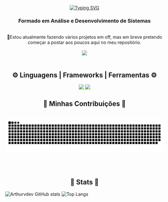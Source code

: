 <div align="center"> 

[![Typing SVG](https://readme-typing-svg.herokuapp.com?font=Fira+Code&duration=2500&pause=300&color=F7F7F7&center=true&random=false&width=435&lines=Ol%C3%A1+%F0%9F%91%8B;Eu+me+chamo+Arthur+%F0%9F%98%89)](https://git.io/typing-svg) 

</div>



<h3 align="center">Formado em Análise e Desenvolvimento de Sistemas</h3>

<br>

<div align="center">
  💬Estou atualmente fazendo vários projetos em off, mas em breve pretendo começar a postar aos poucos aqui no meu repositório.
</div>

<br>

<div align="center"> 
  <a href="https://www.linkedin.com/in/arthur-vin%C3%ADcius-monteiro/" target="_blank"><img src="https://img.shields.io/badge/-LinkedIn-%230077B5?style=for-the-badge&logo=linkedin&logoColor=white" target="_blank"></a> 
  
</div>

<br>

 

<h2 align="center">⚙️ Linguagens | Frameworks | Ferramentas ⚙️</h2>
<div align="center">
    <img src="https://skillicons.dev/icons?i=js,html,css,cpp,python" />
    <img src="https://skillicons.dev/icons?i=nodejs,electron,github,godot,discordjs,discord,vscode,vercel" /><br>
</div>


<div align="center">
  <h2>🐍 Minhas Contribuições 🐍</h2>
  <br>
  <img alt="snake eating my contributions" src="https://raw.githubusercontent.com/salesp07/salesp07/output/github-contribution-grid-snake.svg" />
  
  <br/><br/>
</div>


<h2 align="center">🔋 Stats 🔋</h2>

![Arthurvdev GitHub stats](https://github-readme-stats.vercel.app/api?username=arthurvdev&show_icons=true&theme=dracula) ![Top Langs](https://github-readme-stats.vercel.app/api/top-langs/?username=arthurvdev&layout=compact&theme=dracula) 


          


